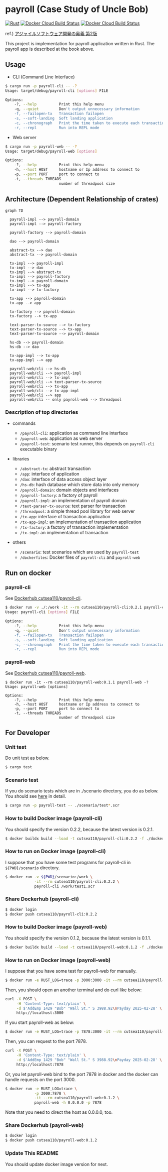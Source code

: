 # payroll (Case Study of Uncle Bob)

[![Rust](https://github.com/cutsea110/payroll/actions/workflows/rust.yml/badge.svg)](https://github.com/cutsea110/payroll/actions/workflows/rust.yml)
[![Docker Cloud Build Status](https://img.shields.io/docker/pulls/cutsea110/payroll-cli?label=Docker+payroll-cli)](https://hub.docker.com/repository/docker/cutsea110/payroll-cli/general)
[![Docker Cloud Build Status](https://img.shields.io/docker/pulls/cutsea110/payroll-web?label=Docker+payroll-web)](https://hub.docker.com/repository/docker/cutsea110/payroll-web/general)

ref.) [アジャイルソフトウェア開発の奥義 第2版](https://www.amazon.co.jp/dp/4797347783)

This project is implementation for payroll application written in Rust.
The payroll app is described at the book above.

## Usage

* CLI (Command Line Interface)

```bash
$ cargo run -p payroll-cli -- -?
Usage: target/debug/payroll-cli [options] FILE

Options:
    -?, --help          Print this help menu
    -q, --quiet         Don't output unnecessary information
    -f, --failopen-tx   Transaction failopen
    -s, --soft-landing  Soft landing application
    -c, --chronograph   Print the time taken to execute each transaction
    -r, --repl          Run into REPL mode
```

* Web server

```bash
$ cargo run -p payroll-web -- -?
Usage: target/debug/payroll-web [options]

Options:
    -?, --help          Print this help menu
    -h, --host HOST     hostname or Ip address to connect to
    -p, --port PORT     port to connect to
    -t, --threads THREADS
                        number of threadpool size
```

## Architecture (Dependent Relationship of crates)

```mermaid
graph TD

  payroll-impl --> payroll-domain
  payroll-impl --> payroll-factory

  payroll-factory --> payroll-domain

  dao --> payroll-domain

  abstract-tx --> dao
  abstract-tx --> payroll-domain

  tx-impl --> payroll-impl
  tx-impl --> dao
  tx-impl --> abstract-tx
  tx-impl --> payroll-factory
  tx-impl --> payroll-domain
  tx-impl --> tx-app
  tx-impl --> tx-factory

  tx-app --> payroll-domain
  tx-app --> app

  tx-factory --> payroll-domain
  tx-factory --> tx-app

  text-parser-tx-source --> tx-factory
  text-parser-tx-source --> tx-app
  text-parser-tx-source --> payroll-domain

  hs-db --> payroll-domain
  hs-db --> dao
  
  tx-app-impl --> tx-app
  tx-app-impl --> app

  payroll-web/cli --> hs-db
  payroll-web/cli --> payroll-impl
  payroll-web/cli --> tx-impl
  payroll-web/cli --> text-parser-tx-source
  payroll-web/cli --> tx-app
  payroll-web/cli --> tx-app-impl
  payroll-web/cli --> app
  payroll-web/cli -- only payroll-web --> threadpool
```

### Description of top directories

- commands
  - `/payroll-cli`: application as command line interface
  - `/payroll-web`:  application as web server
  - `/payroll-test`: scenario test runner, this depends on `payroll-cli` executable binary

- libraries
  - `/abstract-tx`: abstract transaction
  - `/app`: interface of application
  - `/dao`: interface of data access object layer
  - `/hs-db`: hash database which store data into only memory
  - `/payroll-domain`: domain objects and interfaces
  - `/payroll-factory`: a factory of payroll
  - `/payroll-impl`: an implementation of payroll domain
  - `/text-parser-tx-source`: text parser for transaction
  - `/threadpool`: a simple thread pool library for web server
  - `/tx-app`: interface of transaction application
  - `/tx-app-impl`: an implementation of transaction application
  - `/tx-factory`: a factory of transaction implementation
  - `/tx-impl`: an implementation of transaction

- others
  - `/scenario`: test scenarios which are used by `payroll-test`
  - `/dockerfiles`: Docker files of `payroll-cli` and `payroll-web`

## Run on docker

### payroll-cli

See [Dockerhub cutsea110/payroll-cli](https://hub.docker.com/repository/docker/cutsea110/payroll-cli).

```bash
$ docker run -v ./:/work -it --rm cutsea110/payroll-cli:0.2.1 payroll-cli -?
Usage: payroll-cli [options] FILE

Options:
    -?, --help          Print this help menu
    -q, --quiet         Don't output unnecessary information
    -f, --failopen-tx   Transaction failopen
    -s, --soft-landing  Soft landing application
    -c, --chronograph   Print the time taken to execute each transaction
    -r, --repl          Run into REPL mode
```

### payroll-web

See [Dockerhub cutsea110/payroll-web](https://hub.docker.com/repository/docker/cutsea110/payroll-web).

```
$ docker run -it --rm cutsea110/payroll-web:0.1.1 payroll-web -?
Usage: payroll-web [options]

Options:
    -?, --help          Print this help menu
    -h, --host HOST     hostname or Ip address to connect to
    -p, --port PORT     port to connect to
    -t, --threads THREADS
                        number of threadpool size
```

## For Developer

### Unit test

Do unit test as below.

```bash
$ cargo test
```

### Scenario test

If you do scenario tests which are in ./scenario directory, you do as below.
You should see [here](payroll-test/README.md) in detail.

```bash
$ cargo run -p payroll-test -- ./scenario/test*.scr
```

### How to build Docker image (payroll-cli)

You should specify the version 0.2.2, because the latest version is 0.2.1.

```bash
$ docker buildx build --load -t cutsea110/payroll-cli:0.2.2 -f ./dockerfiles/Dockerfile.cli .
```
### How to run on Docker image (payroll-cli)

I suppose that you have some test programs for payroll-cli in `${PWD}/scenario` directory.

```bash
$ docker run -v ${PWD}/scenario:/work \
             -it --rm cutsea110/payroll-cli:0.2.2 \
             payroll-cli /work/test1.scr
```

### Share Dockerhub (payroll-cli)

```bash
$ docker login
$ docker push cutsea110/payroll-cli:0.2.2
```

### How to build Docker image (payroll-web)

You should specify the version 0.1.2, because the latest version is 0.1.1.

```bash
$ docker buildx build --load -t cutsea110/payroll-web:0.1.2 -f ./dockerfiles/Dockerfile.web .
```
### How to run on Docker image (payroll-web)

I suppose that you have some test for payroll-web for manually.

```bash
$ docker run -e RUST_LOG=trace -p 3000:3000 -it --rm cutsea110/payroll-web:0.1.2
```

Then, you should open an another terminal and do curl like below:

```bash
curl -X POST \
     -H 'Content-Type: text/plain' \
     -d $'AddEmp 1429 "Bob" "Wall St." S 3988.92\nPayday 2025-02-28' \
     http://localhost:3000
```

If you start payroll-web as below:

```bash
$ docker run -e RUST_LOG=trace -p 7878:3000 -it --rm cutsea110/payroll-web:0.1.2
```

Then, you can request to the port 7878.

```bash
curl -X POST \
     -H 'Content-Type: text/plain' \
     -d $'AddEmp 1429 "Bob" "Wall St." S 3988.92\nPayday 2025-02-28' \
     http://localhost:7878
```

Or, you let payroll-web bind to the port 7878 in docker and the docker can handle requests on the port 3000.

```bash
$ docker run -e RUST_LOG=trace \
             -p 3000:7878 \
             -it --rm cutsea110/payroll-web:0.1.2 \
             payroll-web -h 0.0.0.0 -p 7878
```

Note that you need to direct the host as 0.0.0.0, too.


### Share Dockerhub (payroll-web)

```bash
$ docker login
$ docker push cutsea110/payroll-web:0.1.2
```

### Update This README

You should update docker image version for next.
